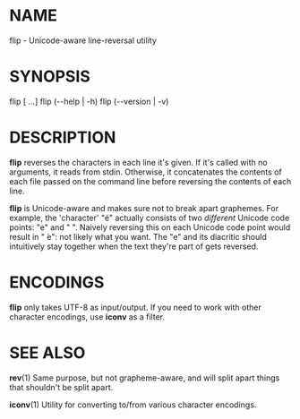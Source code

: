 # NAME

flip - Unicode-aware line-reversal utility

# SYNOPSIS

flip [<file> ...]
flip (--help | -h)
flip (--version | -v)

# DESCRIPTION

**flip** reverses the characters in each line it's given. If it's called with
no arguments, it reads from stdin. Otherwise, it concatenates the contents of
each file passed on the command line before reversing the contents of each
line.

**flip** is Unicode-aware and makes sure not to break apart graphemes. For example,
the 'character' "é" actually consists of two *different* Unicode code points:
"e" and " ́". Naively reversing this on each Unicode code point would result in " ́e":
not likely what you want. The "e" and its diacritic should intuitively stay together
when the text they're part of gets reversed.

# ENCODINGS

**flip** only takes UTF-8 as input/output. If you need to work with other
character encodings, use **iconv** as a filter.

# SEE ALSO

**rev**(1) 
Same purpose, but not grapheme-aware, and will split apart things that
shouldn't be split apart.

**iconv**(1)
Utility for converting to/from various character encodings.
